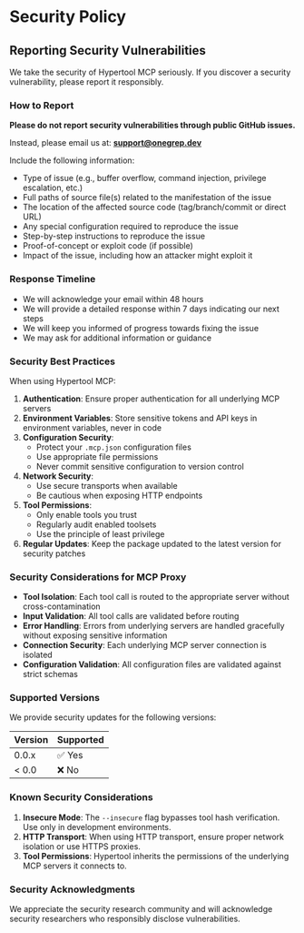 # Security Policy

## Reporting Security Vulnerabilities

We take the security of Hypertool MCP seriously. If you discover a security vulnerability, please report it responsibly.

### How to Report

**Please do not report security vulnerabilities through public GitHub issues.**

Instead, please email us at: **support@onegrep.dev**

Include the following information:
- Type of issue (e.g., buffer overflow, command injection, privilege escalation, etc.)
- Full paths of source file(s) related to the manifestation of the issue
- The location of the affected source code (tag/branch/commit or direct URL)
- Any special configuration required to reproduce the issue
- Step-by-step instructions to reproduce the issue
- Proof-of-concept or exploit code (if possible)
- Impact of the issue, including how an attacker might exploit it

### Response Timeline

- We will acknowledge your email within 48 hours
- We will provide a detailed response within 7 days indicating our next steps
- We will keep you informed of progress towards fixing the issue
- We may ask for additional information or guidance

### Security Best Practices

When using Hypertool MCP:

1. **Authentication**: Ensure proper authentication for all underlying MCP servers
2. **Environment Variables**: Store sensitive tokens and API keys in environment variables, never in code
3. **Configuration Security**: 
   - Protect your `.mcp.json` configuration files
   - Use appropriate file permissions
   - Never commit sensitive configuration to version control
4. **Network Security**: 
   - Use secure transports when available
   - Be cautious when exposing HTTP endpoints
5. **Tool Permissions**: 
   - Only enable tools you trust
   - Regularly audit enabled toolsets
   - Use the principle of least privilege
6. **Regular Updates**: Keep the package updated to the latest version for security patches

### Security Considerations for MCP Proxy

- **Tool Isolation**: Each tool call is routed to the appropriate server without cross-contamination
- **Input Validation**: All tool calls are validated before routing
- **Error Handling**: Errors from underlying servers are handled gracefully without exposing sensitive information
- **Connection Security**: Each underlying MCP server connection is isolated
- **Configuration Validation**: All configuration files are validated against strict schemas

### Supported Versions

We provide security updates for the following versions:

| Version | Supported          |
| ------- | ------------------ |
| 0.0.x   | ✅ Yes             |
| < 0.0   | ❌ No              |

### Known Security Considerations

1. **Insecure Mode**: The `--insecure` flag bypasses tool hash verification. Use only in development environments.
2. **HTTP Transport**: When using HTTP transport, ensure proper network isolation or use HTTPS proxies.
3. **Tool Permissions**: Hypertool inherits the permissions of the underlying MCP servers it connects to.

### Security Acknowledgments

We appreciate the security research community and will acknowledge security researchers who responsibly disclose vulnerabilities.